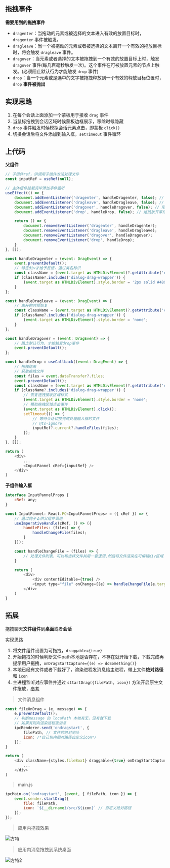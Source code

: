 ## 拖拽事件
**需要用到的拖拽事件**
- `dragenter`：当拖动的元素或被选择的文本进入有效的放置目标时， `dragenter` 事件被触发。
- `dragleave`：当一个被拖动的元素或者被选择的文本离开一个有效的拖放目标时，将会触发 `dragleave` 事件。
- `dragover`：当元素或者选择的文本被拖拽到一个有效的放置目标上时，触发 `dragover` 事件(每几百毫秒触发一次)。这个事件在可被放置元素的节点上触发。(必须阻止默认行为才能触发 `drop` 事件)
- `drop`：当一个元素或是选中的文字被拖拽释放到一个有效的释放目标位置时，`drop` **事件被抛出**

## 实现思路
1. 在每个会话上面添加一个蒙板用于接收 `drag` 事件
2. 当鼠标拖拽到会话区域时候蒙板边框展示，移除时候隐藏
3. `drop` 事件触发时候模拟会话元素点击，即蒙板 `click()` 
4. 切换会话后将文件添加到输入框，`setTimeout` 事件循环

## 上代码
**父组件**
```js
// 子组件ref，供调用子组件方法处理文件
const inputRef = useRef(null);

// 主体组件挂载完毕添加事件监听
useEffect(() => {
    document.addEventListener('dragenter', handleDragenter, false); // 拖拽时
    document.addEventListener('dragleave', handleDragleave, false); // 拖拽离开
    document.addEventListener('dragover', handleDragover, false); // 阻止默认事件去触发drop
    document.addEventListener('drop', handleDrop, false); // 拖拽放开事件

    return () => {
        document.removeEventListener('dragenter', handleDragenter);
        document.removeEventListener('dragleave', handleDragleave);
        document.removeEventListener('dragover', handleDragover);
        document.removeEventListener('drop', handleDrop);
    }
}, []);

const handleDragenter = (event: DragEvent) => {
    event.preventDefault();
    // 特定div才给予反馈，通过类名标识
    const className = (event.target as HTMLDivElement)?.getAttribute('class');
    if (className?.includes('dialog-drag-wrapper')) {
        (event.target as HTMLDivElement).style.border = '2px solid #4894f4';
    }
};

const handleDragleave = (event: DragEvent) => {
    // 离开的时候恢复
    const className = (event.target as HTMLDivElement)?.getAttribute('class');
    if (className?.includes('dialog-drag-wrapper')) {
        (event.target as HTMLDivElement).style.border = 'none';
    }
};

const handleDragover = (event: DragEvent) => {
    // 阻止默认行为，才能触发drop事件
    event.preventDefault();
};

const handleDrop = useCallback((event: DragEvent) => {
    // 拖拽结束
    // 获取拖拽文件
    const files = event.dataTransfer?.files;
    event.preventDefault();
    const className = (event.target as HTMLDivElement)?.getAttribute('class');
    if (className?.includes('dialog-drag-wrapper')) {
        // 恢复拖拽接收区域样式
        (event.target as HTMLDivElement).style.border = 'none';
        // 模拟拖拽区域点击事件
        (event.target as HTMLDivElement).click();
        setTimeout(() => {
            // 等待会话切换完成处理输入框的文件
            // @ts-ignore
            inputRef?.current?.handleFiles(files);
        });
    }
}, []);

return (
    <div>
        ...
        <InputPannel cRef={inputRef} />
    </div>
)
```
**子组件输入框**
```js
interface InputPannelProps {
    cRef: any;
}

const InputPannel: React.FC<InputPannelProps> = ({ cRef }) => {
    // 通过钩子🪝供父组件调用
    useImperativeHandle(cRef, () => ({
        handleFiles: (files) => {
            handleChangeFile(files);
        }
    }));

    const handleChangeFile = (files) => {
        // 处理文件列表，可以和选择文件共用一套逻辑,然后将文件渲染在可编辑div区域
    }

    return (
        <div>
            <div contentEditable={true} />
            <input type="file" onChange={(e) => handleChangeFile(e.target.files)}/>
        </div>
    )
}
```
## 拓展
拖拽聊天**文件组件**到**桌面**或者**会话** 

实现思路
1. 将文件组件设置为可拖拽，`draggable={true} `
2. 开始拖拽的时候判断文件path本地是否存在，不存在就开始下载，下载完成再提示用户拖拽，`onDragStartCapture={(e) => doSomething()}`
3. 本地已经有文件或者下载好了，渲染进程发消息给主进程，带上文件**绝对路径**和 `icon`
4. 主进程监听对应事件并通过 `sttartDrag({filePath, icon})` 方法开启原生文件拖放，[参考](https://www.electronjs.org/zh/docs/latest/tutorial/native-file-drag-drop)

> 文件消息组件
```js
const fileOnDrag = (e, message) => {
    e.preventDefault();
    // 判断message 的 locaPath 本地有无，没有就下载
    // 如果有则向渲染进程发消息
    ipcRenderer.send('ondragstart', {
        filePath, // 文件的绝对地址
        icon: /*自己包内相对路径自定义icon*/
    });
}

return (
    <div className={styles.fileBox1} draggable={true} onDragStartCapture={(e) => fileDragCopy(e, message)}>
        ...
    </div>      
)
```
> main.js
```js
ipcMain.on('ondragstart', (event, { filePath, icon }) => {
    event.sender.startDrag({
        file: filePath,
        icon: `${__dirname}/src/${icon}` // 自定义绝对路径
    });
});
```
> 应用内拖拽效果 
  
![方特](https://user-images.githubusercontent.com/22131908/157356871-9a26535c-8757-4c96-bb20-e76d52beb8c6.gif)

> 应用内消息拖拽到系统桌面

![方特2](https://user-images.githubusercontent.com/22131908/157357059-0275ce34-e28b-415a-bff7-ce16cac67924.gif)

